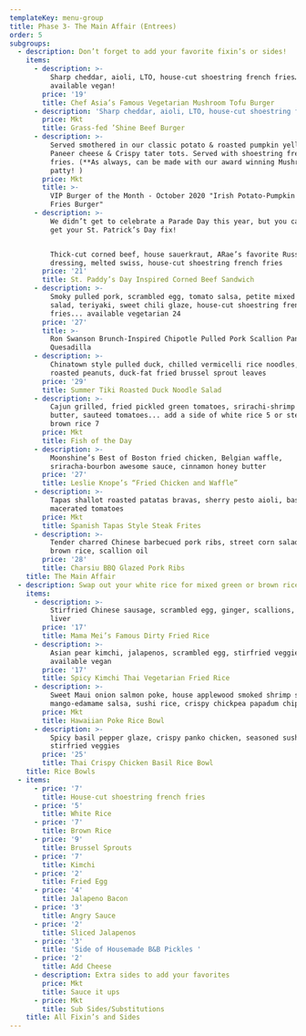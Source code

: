 ```yaml
---
templateKey: menu-group
title: Phase 3- The Main Affair (Entrees)
order: 5
subgroups:
  - description: Don’t forget to add your favorite fixin’s or sides!
    items:
      - description: >-
          Sharp cheddar, aioli, LTO, house-cut shoestring french fries… now
          available vegan!
        price: '19'
        title: Chef Asia’s Famous Vegetarian Mushroom Tofu Burger
      - description: 'Sharp cheddar, aioli, LTO, house-cut shoestring french fries'
        price: Mkt
        title: Grass-fed ’Shine Beef Burger
      - description: >-
          Served smothered in our classic potato & roasted pumpkin yellow curry,
          Paneer cheese & Crispy tater tots. Served with shoestring french
          fries. (**As always, can be made with our award winning Mushroom Tofu
          patty! )
        price: Mkt
        title: >-
          VIP Burger of the Month - October 2020 "Irish Potato-Pumpkin Curry
          Fries Burger"
      - description: >-
          We didn’t get to celebrate a Parade Day this year, but you can still
          get your St. Patrick’s Day fix! 


          Thick-cut corned beef, house sauerkraut, ARae’s favorite Russian
          dressing, melted swiss, house-cut shoestring french fries
        price: '21'
        title: St. Paddy’s Day Inspired Corned Beef Sandwich
      - description: >-
          Smoky pulled pork, scrambled egg, tomato salsa, petite mixed greens
          salad, teriyaki, sweet chili glaze, house-cut shoestring french
          fries... available vegetarian 24
        price: '27'
        title: >-
          Ron Swanson Brunch-Inspired Chipotle Pulled Pork Scallion Pancake
          Quesadilla
      - description: >-
          Chinatown style pulled duck, chilled vermicelli rice noodles, honey
          roasted peanuts, duck-fat fried brussel sprout leaves
        price: '29'
        title: Summer Tiki Roasted Duck Noodle Salad
      - description: >-
          Cajun grilled, fried pickled green tomatoes, srirachi-shrimp uni
          butter, sauteed tomatoes... add a side of white rice 5 or steamed
          brown rice 7
        price: Mkt
        title: Fish of the Day
      - description: >-
          Moonshine’s Best of Boston fried chicken, Belgian waffle,
          sriracha-bourbon awesome sauce, cinnamon honey butter
        price: '27'
        title: Leslie Knope’s “Fried Chicken and Waffle”
      - description: >-
          Tapas shallot roasted patatas bravas, sherry pesto aioli, basil
          macerated tomatoes
        price: Mkt
        title: Spanish Tapas Style Steak Frites
      - description: >-
          Tender charred Chinese barbecued pork ribs, street corn salad, steamed
          brown rice, scallion oil
        price: '28'
        title: Charsiu BBQ Glazed Pork Ribs
    title: The Main Affair
  - description: Swap out your white rice for mixed green or brown rice for 2
    items:
      - description: >-
          Stirfried Chinese sausage, scrambled egg, ginger, scallions, duck
          liver
        price: '17'
        title: Mama Mei’s Famous Dirty Fried Rice
      - description: >-
          Asian pear kimchi, jalapenos, scrambled egg, stirfried veggies...
          available vegan
        price: '17'
        title: Spicy Kimchi Thai Vegetarian Fried Rice
      - description: >-
          Sweet Maui onion salmon poke, house applewood smoked shrimp salad,
          mango-edamame salsa, sushi rice, crispy chickpea papadum chips
        price: Mkt
        title: Hawaiian Poke Rice Bowl
      - description: >-
          Spicy basil pepper glaze, crispy panko chicken, seasoned sushi rice,
          stirfried veggies
        price: '25'
        title: Thai Crispy Chicken Basil Rice Bowl
    title: Rice Bowls
  - items:
      - price: '7'
        title: House-cut shoestring french fries
      - price: '5'
        title: White Rice
      - price: '7'
        title: Brown Rice
      - price: '9'
        title: Brussel Sprouts
      - price: '7'
        title: Kimchi
      - price: '2'
        title: Fried Egg
      - price: '4'
        title: Jalapeno Bacon
      - price: '3'
        title: Angry Sauce
      - price: '2'
        title: Sliced Jalapenos
      - price: '3'
        title: 'Side of Housemade B&B Pickles '
      - price: '2'
        title: Add Cheese
      - description: Extra sides to add your favorites
        price: Mkt
        title: Sauce it ups
      - price: Mkt
        title: Sub Sides/Substitutions
    title: All Fixin’s and Sides
---
```


